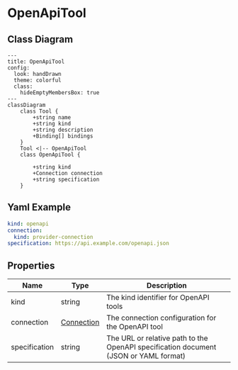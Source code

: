 # OpenApiTool

## Class Diagram

```mermaid
---
title: OpenApiTool
config:
  look: handDrawn
  theme: colorful
  class:
    hideEmptyMembersBox: true
---
classDiagram
    class Tool {
        +string name
        +string kind
        +string description
        +Binding[] bindings
    }
    Tool <|-- OpenApiTool
    class OpenApiTool {
      
        +string kind
        +Connection connection
        +string specification
    }
```

## Yaml Example

```yaml
kind: openapi
connection:
  kind: provider-connection
specification: https://api.example.com/openapi.json

```

## Properties

| Name | Type | Description |
| ---- | ---- | ----------- |
| kind | string | The kind identifier for OpenAPI tools  |
| connection | [Connection](Connection.md) | The connection configuration for the OpenAPI tool  |
| specification | string | The URL or relative path to the OpenAPI specification document (JSON or YAML format)  |
